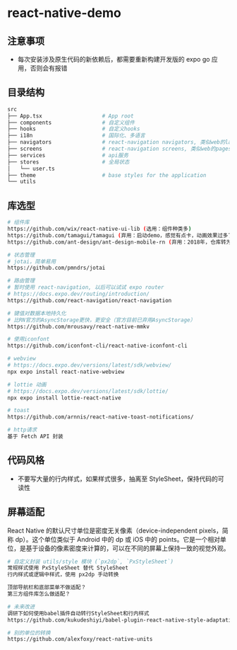 # react-native-demo

## 注意事项

- 每次安装涉及原生代码的新依赖后，都需要重新构建开发版的 expo go 应用，否则会有报错

## 目录结构

```bash
src
├── App.tsx                   # App root
├── components                # 自定义组件
├── hooks                     # 自定义hooks
├── i18n                      # 国际化、多语言
├── navigators                # react-navigation navigators, 类似web的layout
├── screens                   # react-navigation screens, 类似web的pages
├── services                  # api服务
├── stores                    # 全局状态
│   └── user.ts
├── theme                     # base styles for the application
└── utils
```

## 库选型

```bash
# 组件库
https://github.com/wix/react-native-ui-lib (选用：组件种类多)
https://github.com/tamagui/tamagui (弃用：启动demo，感觉有点卡，动画效果过多了，组件偏少)
https://github.com/ant-design/ant-design-mobile-rn (弃用：2018年，仓库转为个人维护，更新较少)

# 状态管理
# jotai，简单易用
https://github.com/pmndrs/jotai

# 路由管理
# 暂时使用 react-navigation, 以后可以试试 expo router
# https://docs.expo.dev/routing/introduction/
https://github.com/react-navigation/react-navigation

# 键值对数据本地持久化
# 比RN官方的AsyncStorage更快，更安全（官方目前已弃用AsyncStorage）
https://github.com/mrousavy/react-native-mmkv

# 使用iconfont
https://github.com/iconfont-cli/react-native-iconfont-cli

# webview
# https://docs.expo.dev/versions/latest/sdk/webview/
npx expo install react-native-webview

# lottie 动画
# https://docs.expo.dev/versions/latest/sdk/lottie/
npx expo install lottie-react-native

# toast
https://github.com/arnnis/react-native-toast-notifications/

# http请求
基于 Fetch API 封装
```

## 代码风格

- 不要写大量的行内样式，如果样式很多，抽离至 StyleSheet，保持代码的可读性

## 屏幕适配

React Native 的默认尺寸单位是密度无关像素（device-independent pixels，简称 dp）。这个单位类似于 Android 中的 dp 或 iOS 中的 points。它是一个相对单位，是基于设备的像素密度来计算的，可以在不同的屏幕上保持一致的视觉外观。

```bash
# 自定义封装 utils/style 模块 (`px2dp`, `PxStyleSheet`)
常规样式使用 PxStyleSheet 替代 StyleSheet
行内样式或逻辑中样式，使用 px2dp 手动转换

顶部导航栏和底部菜单不做适配？
第三方组件库怎么做适配？

# 未来改进
调研下如何使用babel插件自动转行StyleSheet和行内样式
https://github.com/kukudeshiyi/babel-plugin-react-native-style-adaptation

# 别的单位的转换
https://github.com/alexfoxy/react-native-units
```
